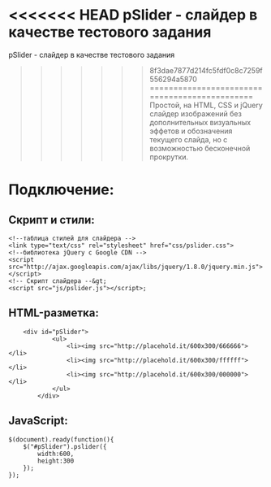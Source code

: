<<<<<<< HEAD
﻿pSlider - слайдер в качестве тестового задания
=======
pSlider - слайдер в качестве тестового задания
>>>>>>> 8f3dae7877d214fc5fdf0c8c7259f556294a5870
==============================================
Простой, на HTML, CSS и jQuery слайдер изображений без дополнительных визуальных эффетов и обозначения текущего слайда, но с возможностью бесконечной прокрутки.

Подключение:
============
Скрипт и стили:
---------------
    <!--таблица стилей для слайдера -->							
    <link type="text/css" rel="stylesheet" href="css/pslider.css">							
    <!--библиотека jQuery с Google CDN -->
    <script src="http://ajax.googleapis.com/ajax/libs/jquery/1.8.0/jquery.min.js"></script>
    <!-- Скрипт слайдера --&gt;
    <script src="js/pslider.js"></script>;
							
HTML-разметка:
--------------
  		<div id="pSlider">
				<ul>
					<li><img src="http://placehold.it/600x300/666666"></li>
					<li><img src="http://placehold.it/600x300/ffffff"></li>
					<li><img src="http://placehold.it/600x300/000000"></li>
				</ul>
			</div>							
	
JavaScript:
-----------
	$(document).ready(function(){
		$("#pSlider").pslider({
			width:600,
			height:300
		});
	});	